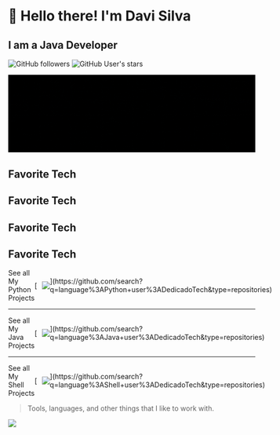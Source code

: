 # :wave: Hello there! I'm Davi Silva
## I am a Java Developer</h3>


![GitHub followers](https://img.shields.io/github/followers/dedicadotech?style=plastic&color=red)
![GitHub User's stars](https://img.shields.io/github/stars/dedicadotech?affiliations=OWNER&style=plastic&color=red)

</a>
<img src="img/DedicadoTech.gif"/>


<h2 align="left" id="dedicadotech">Favorite Tech</h2>


## Favorite Tech

## Favorite Tech

## Favorite Tech

<div style="display: flex; align-items: center;">
    <span>See all My Python Projects</span>
    [<img src="https://img.icons8.com/ios-filled/50/000000/python.png" width="48" style="margin-left: 10px;">](https://github.com/search?q=language%3APython+user%3ADedicadoTech&type=repositories)
</div>

---

<div style="display: flex; align-items: center;">
    <span>See all My Java Projects</span>
    [<img src="https://img.icons8.com/ios-filled/50/000000/java-coffee-cup-logo.png" width="48" style="margin-left: 10px;">](https://github.com/search?q=language%3AJava+user%3ADedicadoTech&type=repositories)
</div>

---

<div style="display: flex; align-items: center;">
    <span>See all My Shell Projects</span>
    [<img src="https://img.icons8.com/ios-filled/50/000000/console.png" width="48" style="margin-left: 10px;">](https://github.com/search?q=language%3AShell+user%3ADedicadoTech&type=repositories)
</div>

> Tools, languages, and other things that I like to work with.
 
  <img height="200" src="https://github-readme-stats.vercel.app/api/top-langs/?username=dedicadotech&theme=monokai&show_icons=true" />
</p>
 </td>
  </tr>
 
</table>


